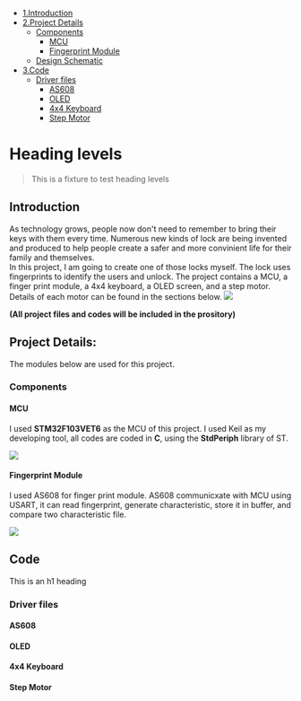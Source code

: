 - [1.Introduction](#heading)
- [2.Project Details](#heading-1)
  * [Components](#sub-heading-1)
    + [MCU](#sub-sub-heading-1)
    + [Fingerprint Module](#sub-sub-heading-2)
  * [Design Schematic](#sub-heading-2)
- [3.Code](#heading-2)
  * [Driver files](#sub-heading-3)
    + [AS608](#sub-sub-heading-3)
    + [OLED](#sub-sub-heading-4)
    + [4x4 Keyboard](#sub-sub-heading-5)
    + [Step Motor](#sub-sub-heading-6)


# Heading levels

> This is a fixture to test heading levels

<!-- toc -->

## Introduction
As technology grows, people now don't need to remember to bring their keys with them every time.
Numerous new kinds of lock are being invented and produced to help people create a safer and more convinient life for their family and themselves.\
In this project, I am going to create one of those locks myself. The lock uses fingerprints to identify the users and unlock. The project contains a MCU, a finger print module,
a 4x4 keyboard, a OLED screen, and a step motor. Details of each motor can be found in the sections below.
![](image/Project.jpg)

**(All project files and codes will be included in the prository)**

## Project Details:

The modules below are used for this project.

### Components

#### MCU
I used **STM32F103VET6** as the MCU of this project. I used Keil as my developing tool, all codes are coded in **C**, using the **StdPeriph** library of ST.

![](https://github.com/jiwu66/Smart_Lock_Project/blob/main/image/ee96a469af56a7de4c5dc01b580b70b.jpg)

#### Fingerprint Module
I used AS608 for finger print module. AS608 communicxate with MCU using USART, it can read fingerprint, generate characteristic, store it in buffer, and compare two characteristic file.

![](https://github.com/jiwu66/Smart_Lock_Project/blob/main/image/AS608.jpg)

## Code

This is an h1 heading

### Driver files

#### AS608

#### OLED

#### 4x4 Keyboard

#### Step Motor

